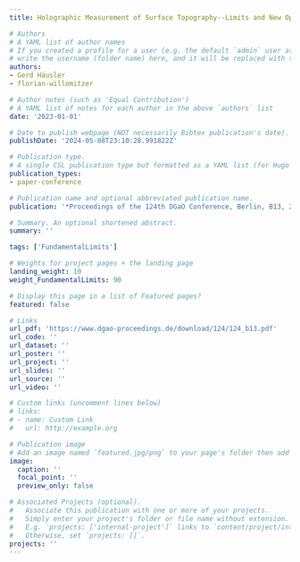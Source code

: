 ```yaml
---
title: Holographic Measurement of Surface Topography--Limits and New Options

# Authors
# A YAML list of author names
# If you created a profile for a user (e.g. the default `admin` user at `content/authors/admin/`), 
# write the username (folder name) here, and it will be replaced with their full name and linked to their profile.
authors:
- Gerd Häusler
- florian-willomitzer

# Author notes (such as 'Equal Contribution')
# A YAML list of notes for each author in the above `authors` list
date: '2023-01-01'

# Date to publish webpage (NOT necessarily Bibtex publication's date).
publishDate: '2024-05-08T23:10:28.991822Z'

# Publication type.
# A single CSL publication type but formatted as a YAML list (for Hugo requirements).
publication_types:
- paper-conference

# Publication name and optional abbreviated publication name.
publication: '*Proceedings of the 124th DGaO Conference, Berlin, B13, 2023*'

# Summary. An optional shortened abstract.
summary: ''

tags: ['FundamentalLimits']

# Weights for project pages + the landing page
landing_weight: 10
weight_FundamentalLimits: 90

# Display this page in a list of Featured pages?
featured: false

# Links
url_pdf: 'https://www.dgao-proceedings.de/download/124/124_b13.pdf'
url_code: ''
url_dataset: ''
url_poster: ''
url_project: ''
url_slides: ''
url_source: ''
url_video: ''

# Custom links (uncomment lines below)
# links:
# - name: Custom Link
#   url: http://example.org

# Publication image
# Add an image named `featured.jpg/png` to your page's folder then add a caption below.
image:
  caption: ''
  focal_point: ''
  preview_only: false

# Associated Projects (optional).
#   Associate this publication with one or more of your projects.
#   Simply enter your project's folder or file name without extension.
#   E.g. `projects: ['internal-project']` links to `content/project/internal-project/index.md`.
#   Otherwise, set `projects: []`.
projects: ''
---
```

